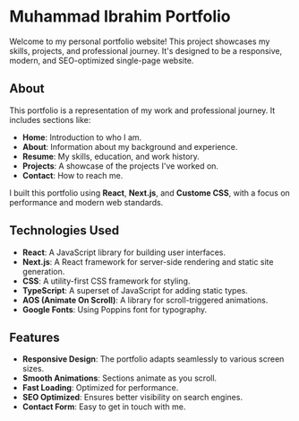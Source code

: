 # Muhammad Ibrahim Portfolio

Welcome to my personal portfolio website! This project showcases my skills, projects, and professional journey. It's designed to be a responsive, modern, and SEO-optimized single-page website.




## About

This portfolio is a representation of my work and professional journey. It includes sections like:

- **Home**: Introduction to who I am.
- **About**: Information about my background and experience.
- **Resume**: My skills, education, and work history.
- **Projects**: A showcase of the projects I've worked on.
- **Contact**: How to reach me.

I built this portfolio using **React**, **Next.js**, and **Custome CSS**, with a focus on performance and modern web standards.

## Technologies Used

- **React**: A JavaScript library for building user interfaces.
- **Next.js**: A React framework for server-side rendering and static site generation.
- **CSS**: A utility-first CSS framework for styling.
- **TypeScript**: A superset of JavaScript for adding static types.
- **AOS (Animate On Scroll)**: A library for scroll-triggered animations.
- **Google Fonts**: Using Poppins font for typography.

## Features

- **Responsive Design**: The portfolio adapts seamlessly to various screen sizes.
- **Smooth Animations**: Sections animate as you scroll.
- **Fast Loading**: Optimized for performance.
- **SEO Optimized**: Ensures better visibility on search engines.
- **Contact Form**: Easy to get in touch with me.
